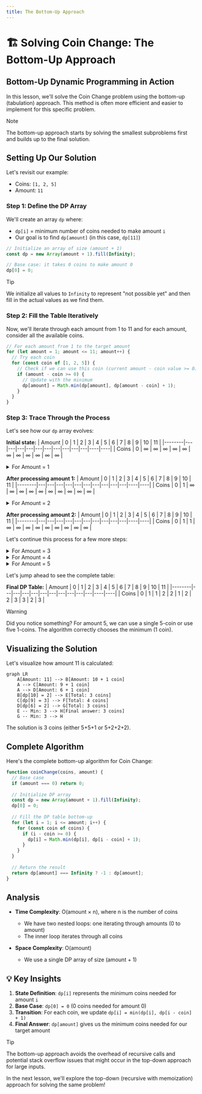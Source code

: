 ```yaml
---
title: The Bottom-Up Approach
---
```


# 🏗️ Solving Coin Change: The Bottom-Up Approach

## Bottom-Up Dynamic Programming in Action

In this lesson, we'll solve the Coin Change problem using the bottom-up (tabulation) approach. This method is often more efficient and easier to implement for this specific problem.

> [!NOTE]
> The bottom-up approach starts by solving the smallest subproblems first and builds up to the final solution.

## Setting Up Our Solution

Let's revisit our example:
- Coins: `[1, 2, 5]`
- Amount: `11`

### Step 1: Define the DP Array

We'll create an array `dp` where:
- `dp[i]` = minimum number of coins needed to make amount `i`
- Our goal is to find `dp[amount]` (in this case, `dp[11]`)

```javascript
// Initialize an array of size (amount + 1)
const dp = new Array(amount + 1).fill(Infinity);

// Base case: it takes 0 coins to make amount 0
dp[0] = 0;
```

> [!TIP]
> We initialize all values to `Infinity` to represent "not possible yet" and then fill in the actual values as we find them.

### Step 2: Fill the Table Iteratively

Now, we'll iterate through each amount from 1 to 11 and for each amount, consider all the available coins.

```javascript
// For each amount from 1 to the target amount
for (let amount = 1; amount <= 11; amount++) {
  // Try each coin
  for (const coin of [1, 2, 5]) {
    // Check if we can use this coin (current amount - coin value >= 0)
    if (amount - coin >= 0) {
      // Update with the minimum
      dp[amount] = Math.min(dp[amount], dp[amount - coin] + 1);
    }
  }
}
```

### Step 3: Trace Through the Process

Let's see how our `dp` array evolves:

**Initial state:**
| Amount | 0 | 1 | 2 | 3 | 4 | 5 | 6 | 7 | 8 | 9 | 10 | 11 |
|--------|---|---|---|---|---|---|---|---|---|---|----|----| 
| Coins  | 0 | ∞ | ∞ | ∞ | ∞ | ∞ | ∞ | ∞ | ∞ | ∞ | ∞  | ∞  |

<details>
<summary>For Amount = 1</summary>

Available coins: [1, 2, 5]

For coin = 1:
- Can we use this coin? 1 - 1 = 0 ✓
- Updated value: dp[1] = min(∞, dp[0] + 1) = min(∞, 0 + 1) = 1

For coin = 2:
- Can we use this coin? 1 - 2 = -1 ✗ (negative, can't use)

For coin = 5:
- Can we use this coin? 1 - 5 = -4 ✗ (negative, can't use)

Result for amount 1: 1 coin
</details>

**After processing amount 1:**
| Amount | 0 | 1 | 2 | 3 | 4 | 5 | 6 | 7 | 8 | 9 | 10 | 11 |
|--------|---|---|---|---|---|---|---|---|---|---|----|----| 
| Coins  | 0 | 1 | ∞ | ∞ | ∞ | ∞ | ∞ | ∞ | ∞ | ∞ | ∞  | ∞  |

<details>
<summary>For Amount = 2</summary>

Available coins: [1, 2, 5]

For coin = 1:
- Can we use this coin? 2 - 1 = 1 ✓
- Updated value: dp[2] = min(∞, dp[1] + 1) = min(∞, 1 + 1) = 2

For coin = 2:
- Can we use this coin? 2 - 2 = 0 ✓
- Updated value: dp[2] = min(2, dp[0] + 1) = min(2, 0 + 1) = 1

For coin = 5:
- Can we use this coin? 2 - 5 = -3 ✗ (negative, can't use)

Result for amount 2: 1 coin
</details>

**After processing amount 2:**
| Amount | 0 | 1 | 2 | 3 | 4 | 5 | 6 | 7 | 8 | 9 | 10 | 11 |
|--------|---|---|---|---|---|---|---|---|---|---|----|----| 
| Coins  | 0 | 1 | 1 | ∞ | ∞ | ∞ | ∞ | ∞ | ∞ | ∞ | ∞  | ∞  |

Let's continue this process for a few more steps:

<details>
<summary>For Amount = 3</summary>

For coin = 1: dp[3] = min(∞, dp[2] + 1) = min(∞, 1 + 1) = 2
For coin = 2: dp[3] = min(2, dp[1] + 1) = min(2, 1 + 1) = 2
For coin = 5: Can't use (negative)

Result for amount 3: 2 coins
</details>

<details>
<summary>For Amount = 4</summary>

For coin = 1: dp[4] = min(∞, dp[3] + 1) = min(∞, 2 + 1) = 3
For coin = 2: dp[4] = min(3, dp[2] + 1) = min(3, 1 + 1) = 2
For coin = 5: Can't use (negative)

Result for amount 4: 2 coins
</details>

<details>
<summary>For Amount = 5</summary>

For coin = 1: dp[5] = min(∞, dp[4] + 1) = min(∞, 2 + 1) = 3
For coin = 2: dp[5] = min(3, dp[3] + 1) = min(3, 2 + 1) = 3
For coin = 5: dp[5] = min(3, dp[0] + 1) = min(3, 0 + 1) = 1

Result for amount 5: 1 coin
</details>

Let's jump ahead to see the complete table:

**Final DP Table:**
| Amount | 0 | 1 | 2 | 3 | 4 | 5 | 6 | 7 | 8 | 9 | 10 | 11 |
|--------|---|---|---|---|---|---|---|---|---|---|----|----| 
| Coins  | 0 | 1 | 1 | 2 | 2 | 1 | 2 | 2 | 3 | 3 | 2  | 3  |

> [!WARNING]
> Did you notice something? For amount 5, we can use a single 5-coin or use five 1-coins. The algorithm correctly chooses the minimum (1 coin).

## Visualizing the Solution

Let's visualize how amount 11 is calculated:

```mermaid
graph LR
    A[Amount: 11] --> B[Amount: 10 + 1 coin]
    A --> C[Amount: 9 + 1 coin]
    A --> D[Amount: 6 + 1 coin]
    B[dp[10] = 2] --> E[Total: 3 coins]
    C[dp[9] = 3] --> F[Total: 4 coins]
    D[dp[6] = 2] --> G[Total: 3 coins]
    E -- Min: 3 --> H[Final answer: 3 coins]
    G -- Min: 3 --> H
```

The solution is 3 coins (either 5+5+1 or 5+2+2+2).

## Complete Algorithm

Here's the complete bottom-up algorithm for Coin Change:

```javascript
function coinChange(coins, amount) {
  // Base case
  if (amount === 0) return 0;
  
  // Initialize DP array
  const dp = new Array(amount + 1).fill(Infinity);
  dp[0] = 0;
  
  // Fill the DP table bottom-up
  for (let i = 1; i <= amount; i++) {
    for (const coin of coins) {
      if (i - coin >= 0) {
        dp[i] = Math.min(dp[i], dp[i - coin] + 1);
      }
    }
  }
  
  // Return the result
  return dp[amount] === Infinity ? -1 : dp[amount];
}
```

## Analysis

- **Time Complexity**: O(amount × n), where n is the number of coins
  - We have two nested loops: one iterating through amounts (0 to amount)
  - The inner loop iterates through all coins
  
- **Space Complexity**: O(amount)
  - We use a single DP array of size (amount + 1)

## 💡 Key Insights

1. **State Definition**: `dp[i]` represents the minimum coins needed for amount `i`
2. **Base Case**: `dp[0] = 0` (0 coins needed for amount 0)
3. **Transition**: For each coin, we update `dp[i] = min(dp[i], dp[i - coin] + 1)`
4. **Final Answer**: `dp[amount]` gives us the minimum coins needed for our target amount

> [!TIP]
> The bottom-up approach avoids the overhead of recursive calls and potential stack overflow issues that might occur in the top-down approach for large inputs.

In the next lesson, we'll explore the top-down (recursive with memoization) approach for solving the same problem! 